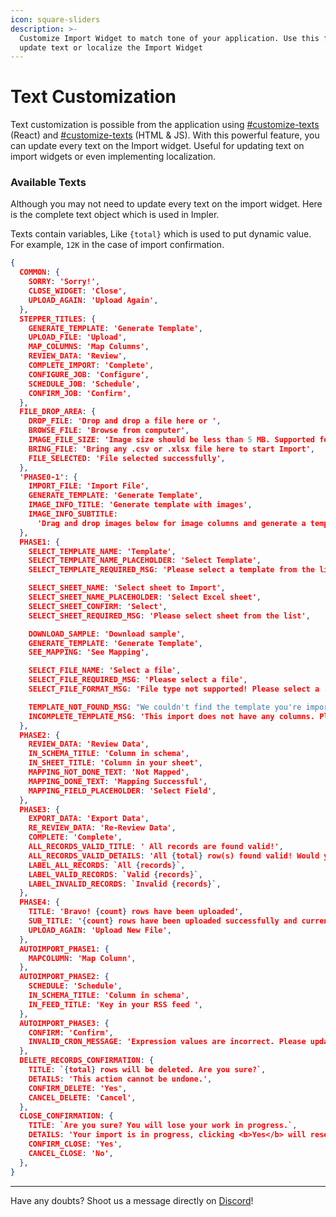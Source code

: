 ```yaml
---
icon: square-sliders
description: >-
  Customize Import Widget to match tone of your application. Use this feature to
  update text or localize the Import Widget
---
```


# Text Customization

Text customization is possible from the application using [#customize-texts](react-embed.md#customize-texts "mention") (React) and [#customize-texts](iframe-embed.md#customize-texts "mention") (HTML & JS). With this powerful feature, you can update every text on the Import widget. Useful for updating text on import widgets or even implementing localization.

### Available Texts

Although you may not need to update every text on the import widget. Here is the complete text object which is used in Impler.

Texts contain variables, Like `{total}` which is used to put dynamic value. For example, `12K` in the case of import confirmation.

```json
{
  COMMON: {
    SORRY: 'Sorry!',
    CLOSE_WIDGET: 'Close',
    UPLOAD_AGAIN: 'Upload Again',
  },
  STEPPER_TITLES: {
    GENERATE_TEMPLATE: 'Generate Template',
    UPLOAD_FILE: 'Upload',
    MAP_COLUMNS: 'Map Columns',
    REVIEW_DATA: 'Review',
    COMPLETE_IMPORT: 'Complete',
    CONFIGURE_JOB: 'Configure',
    SCHEDULE_JOB: 'Schedule',
    CONFIRM_JOB: 'Confirm',
  },
  FILE_DROP_AREA: {
    DROP_FILE: 'Drop and drop a file here or ',
    BROWSE_FILE: 'Browse from computer',
    IMAGE_FILE_SIZE: 'Image size should be less than 5 MB. Supported formats are PNG, JPG and JPEG.',
    BRING_FILE: 'Bring any .csv or .xlsx file here to start Import',
    FILE_SELECTED: 'File selected successfully',
  },
  'PHASE0-1': {
    IMPORT_FILE: 'Import File',
    GENERATE_TEMPLATE: 'Generate Template',
    IMAGE_INFO_TITLE: 'Generate template with images',
    IMAGE_INFO_SUBTITLE:
      'Drag and drop images below for image columns and generate a template file containing names of uploaded images.',
  },
  PHASE1: {
    SELECT_TEMPLATE_NAME: 'Template',
    SELECT_TEMPLATE_NAME_PLACEHOLDER: 'Select Template',
    SELECT_TEMPLATE_REQUIRED_MSG: 'Please select a template from the list',

    SELECT_SHEET_NAME: 'Select sheet to Import',
    SELECT_SHEET_NAME_PLACEHOLDER: 'Select Excel sheet',
    SELECT_SHEET_CONFIRM: 'Select',
    SELECT_SHEET_REQUIRED_MSG: 'Please select sheet from the list',

    DOWNLOAD_SAMPLE: 'Download sample',
    GENERATE_TEMPLATE: 'Generate Template',
    SEE_MAPPING: 'See Mapping',

    SELECT_FILE_NAME: 'Select a file',
    SELECT_FILE_REQUIRED_MSG: 'Please select a file',
    SELECT_FILE_FORMAT_MSG: 'File type not supported! Please select a .csv or .xlsx file.',

    TEMPLATE_NOT_FOUND_MSG: "We couldn't find the template you're importing! Please check the passed parameters.",
    INCOMPLETE_TEMPLATE_MSG: 'This import does not have any columns. Please try again after some time!',
  },
  PHASE2: {
    REVIEW_DATA: 'Review Data',
    IN_SCHEMA_TITLE: 'Column in schema',
    IN_SHEET_TITLE: 'Column in your sheet',
    MAPPING_NOT_DONE_TEXT: 'Not Mapped',
    MAPPING_DONE_TEXT: 'Mapping Successful',
    MAPPING_FIELD_PLACEHOLDER: 'Select Field',
  },
  PHASE3: {
    EXPORT_DATA: 'Export Data',
    RE_REVIEW_DATA: 'Re-Review Data',
    COMPLETE: 'Complete',
    ALL_RECORDS_VALID_TITLE: ' All records are found valid!',
    ALL_RECORDS_VALID_DETAILS: 'All {total} row(s) found valid! Would you like to complete the Import?',
    LABEL_ALL_RECORDS: `All {records}`,
    LABEL_VALID_RECORDS: `Valid {records}`,
    LABEL_INVALID_RECORDS: `Invalid {records}`,
  },
  PHASE4: {
    TITLE: 'Bravo! {count} rows have been uploaded',
    SUB_TITLE: '{count} rows have been uploaded successfully and currently is in process, it will be ready shortly.',
    UPLOAD_AGAIN: 'Upload New File',
  },
  AUTOIMPORT_PHASE1: {
    MAPCOLUMN: 'Map Column',
  },
  AUTOIMPORT_PHASE2: {
    SCHEDULE: 'Schedule',
    IN_SCHEMA_TITLE: 'Column in schema',
    IN_FEED_TITLE: 'Key in your RSS feed ',
  },
  AUTOIMPORT_PHASE3: {
    CONFIRM: 'Confirm',
    INVALID_CRON_MESSAGE: 'Expression values are incorrect. Please update values as per valid values below!',
  },
  DELETE_RECORDS_CONFIRMATION: {
    TITLE: `{total} rows will be deleted. Are you sure?`,
    DETAILS: 'This action cannot be undone.',
    CONFIRM_DELETE: 'Yes',
    CANCEL_DELETE: 'Cancel',
  },
  CLOSE_CONFIRMATION: {
    TITLE: `Are you sure? You will lose your work in progress.`,
    DETAILS: 'Your import is in progress, clicking <b>Yes</b> will reset it.',
    CONFIRM_CLOSE: 'Yes',
    CANCEL_CLOSE: 'No',
  },
}
```

***

Have any doubts? Shoot us a message directly on [Discord](https://discord.impler.io)!
